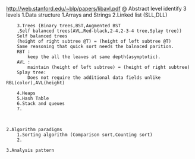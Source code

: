 http://web.stanford.edu/~blp/papers/libavl.pdf
@ Abstract level identify 3 levels
    1.Data structure
        1.Arrays and Strings
        2.Linked list (SLL,DLL)
            
        3.Trees (Binary trees,BST,Augmented BST
        ,Self balanced trees(AVL,Red-black,2-4,2-3-4 tree,Splay tree))
        Self balanced trees
        (height of right subtree @T) = (height of left subtree @T)
        Same reasoning that quick sort needs the balnaced parition.
        RBT :
            keep the all the leaves at same depth(asymptotic).
        AVL :
            maintain (height of left subtree) = (height of right subtree)
        Splay tree:
            Does not require the additional data fields unlike RBL(color),AVL(height)

        4.Heaps
        5.Hash Table
        6.Stack and queues
        7.

        
        
    2.Algorithm paradigms
        1.Sorting algorithm (Comparison sort,Counting sort)
        2.
        
    3.Analysis pattern
